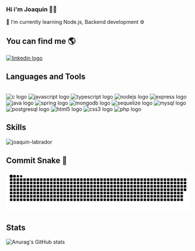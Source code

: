 <div align="justify">
  
### Hi i'm Joaquin 👋🏼 
🌱 I’m currently learning Node.js, Backend development ⚙

## You can find me 🌎
<p align="left">
<a href="https://www.linkedin.com/in/joaquin-leonardo-labrador-658346198/" target="blank"><img src="https://img.shields.io/static/v1?message=LinkedIn&logo=linkedin&label=&color=0077B5&logoColor=white&labelColor=&style=for-the-badge" height="40" alt="linkedin logo" /></a>
</p>

## Languages and Tools
<br clear="both">

<div align="left">
  <img src="https://cdn.jsdelivr.net/gh/devicons/devicon/icons/c/c-original.svg" height="42" width="58" alt="c logo"  />
  <img src="https://cdn.jsdelivr.net/gh/devicons/devicon/icons/javascript/javascript-original.svg" height="42" width="58" alt="javascript logo"  />
  <img src="https://cdn.jsdelivr.net/gh/devicons/devicon/icons/typescript/typescript-original.svg" height="40" width="52" alt="typescript logo"  />
  <img src="https://cdn.jsdelivr.net/gh/devicons/devicon/icons/nodejs/nodejs-original.svg" height="42" width="58" alt="nodejs logo"  />
  <img src="https://cdn.jsdelivr.net/gh/devicons/devicon/icons/express/express-original.svg" height="42" width="58" alt="express logo"  />
  <img src="https://cdn.jsdelivr.net/gh/devicons/devicon/icons/java/java-original.svg" height="42" width="58" alt="java logo"  />
  <img src="https://cdn.jsdelivr.net/gh/devicons/devicon/icons/spring/spring-original.svg" height="42" width="58" alt="spring logo"  />
  <img src="https://cdn.jsdelivr.net/gh/devicons/devicon/icons/mongodb/mongodb-original.svg" height="42" width="58" alt="mongodb logo"  />
  <img src="https://cdn.jsdelivr.net/gh/devicons/devicon/icons/sequelize/sequelize-original.svg" height="42" width="58" alt="sequelize logo"  />
  <img src="https://cdn.jsdelivr.net/gh/devicons/devicon/icons/mysql/mysql-original.svg" height="42" width="58" alt="mysql logo"  />
  <img src="https://cdn.jsdelivr.net/gh/devicons/devicon/icons/postgresql/postgresql-original.svg" height="42" width="58" alt="postgresql logo"  />
  <img src="https://cdn.jsdelivr.net/gh/devicons/devicon/icons/html5/html5-original.svg" height="42" width="58" alt="html5 logo"  />
  <img src="https://cdn.jsdelivr.net/gh/devicons/devicon/icons/css3/css3-original.svg" height="42" width="58" alt="css3 logo"  />
  <img src="https://cdn.jsdelivr.net/gh/devicons/devicon/icons/php/php-original.svg" height="42" width="58" alt="php logo"  />
</div>

###

## Skills

<p><img align="center" src="https://github-readme-stats.vercel.app/api/top-langs?username=joaquin-labrador&show_icons=true&locale=en&layout=compact&theme=aura" alt="joaquin-labrador" /></p>


## Commit Snake 🐍
![Snake animation](https://raw.githubusercontent.com/fernandobandeira/fernandobandeira/output/github-snake-dark.svg)

## Stats

![Anurag's GitHub stats](https://github-readme-stats.vercel.app/api?username=joaquin-labrador&show_icons=true&theme=aura)
</p>
</div>
